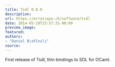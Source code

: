 ```yaml
---
title: Tsdl 0.8.0
description:
url: https://erratique.ch/software/tsdl
date: 2014-05-18T23:57:31-00:00
preview_image:
featured:
authors:
- "Daniel B\xFCnzli"
source:
---
```


<p>First release of Tsdl, thin bindings to SDL for OCaml.</p>
